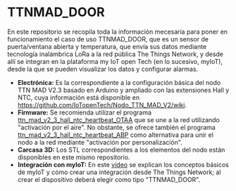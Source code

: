 # TTNMAD_DOOR

En este repositorio se recopila toda la información mecesaria para poner en funcionamiento el caso de uso TTNMAD_DOOR, que es un sensor de puerta/ventana abierta y temperatura, que envía sus datos mediante tecnología inalámbrica LoRa a la red pública The Things Network, y desde allí se integran en la plataforma my IoT open Tech (en lo sucesivo, myIoT), desde la que se pueden visualizar los datos y configurar alarmas.

- **Electrónica:** Es la correspondiente a la configuración básica del nodo TTN MAD V2.3 basado en Arduino y ampliado con las extensiones Hall y NTC, cuya información está disponible en https://github.com/IoTopenTech/Nodo_TTN_MAD_V2/wiki.
- **Firmware:** Se recomienda utilizar el programa [ttn_mad_v2_3_hall_ntc_heartbeat_OTAA](https://github.com/IoTopenTech/Nodo_TTN_MAD_V2/tree/master/software/ttn_mad_v2_3_hall_ntc_heartbeat_OTAA) que se une a la red utilizando "activación por el aire". No obstante, se ofrece también el programa [ttn_mad_v2_3_hall_ntc_heartbeat_ABP](https://github.com/IoTopenTech/Nodo_TTN_MAD_V2/tree/master/software/ttn_mad_v2_3_hall_ntc_heartbeat_ABP) como alternativa para unir el nodo a la red mediante "activación por personalización".
- **Carcasa 3D:** Los STL correspondientes a los elementos del nodo están disponibles en este mismo repositorio.
- **Integración con myIoT:** En este [vídeo](https://youtu.be/PtA9cxz3UNI) se explican los conceptos básicos de myIoT y cómo crear una integración desde The Things Network; al crear el dispositivo deberá elegir como tipo "TTNMAD_DOOR".

